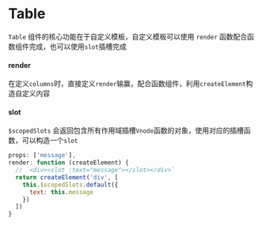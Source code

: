 # Table

`Table` 组件的核心功能在于自定义模板，自定义模板可以使用 `render` 函数配合函数组件完成，也可以使用`slot`插槽完成

#### render

在定义`columns`时，直接定义`render`输赢，配合函数组件，利用`createElement`构造自定义内容

#### slot

`$scopedSlots` 会返回包含所有作用域插槽`Vnode`函数的对象，使用对应的插槽函数，可以构造一个`slot`

```js
props: ['message'],
render: function (createElement) {
  // `<div><slot :text="message"></slot></div>`
  return createElement('div', [
    this.$scopedSlots.default({
      text: this.message
    })
  ])
}
```
